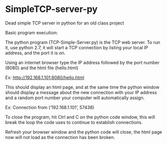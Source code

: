 # SimpleTCP-server-py
Dead simple TCP server in python for an old class project

Basic program execution:

The python program (TCP-Simple-Server.py) is the TCP web server.
To run it, use python 2.7, it will start a TCP connection by listing your local IP address, and the port it is on.

Using an internet browser type the IP address followed by the port number (8080) and the html file (hello.html)

Ex: http://192.168.1.101:8080/hello.html

This should display an html page, and at the same time the python window should display a message about the new connection with your IP address and a random port number your computer will automatically assign.  

Ex: Connection from (‘192.168.1.101’, 57438)

To close the program, hit Ctrl and C on the python code window, this will break the loop the code uses to continue to establish connections. 

Refresh your browser window and the python code will close, the html page now will not load as the connection has been broken.
